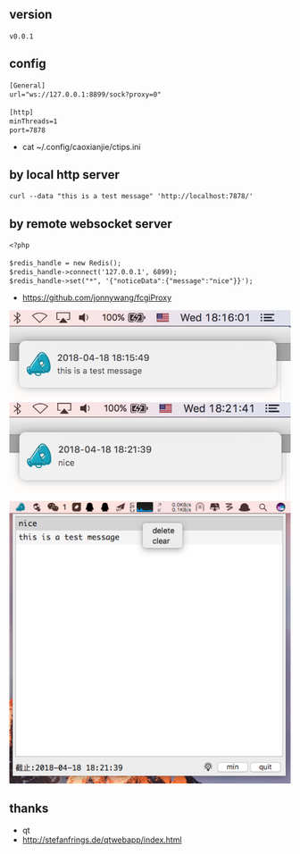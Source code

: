 ## version
```
v0.0.1
```

## config
```
[General]
url="ws://127.0.0.1:8899/sock?proxy=0"

[http]
minThreads=1
port=7878
```
* cat ~/.config/caoxianjie/ctips.ini


## by local http server
```
curl --data "this is a test message" 'http://localhost:7878/'
```

## by remote websocket server
```
<?php

$redis_handle = new Redis();
$redis_handle->connect('127.0.0.1', 6899);
$redis_handle->set("*", '{"noticeData":{"message":"nice"}}');
```
* https://github.com/jonnywang/fcgiProxy

![](screenshot/1524046586901.png)
![](screenshot/1524046912758.png)
![](screenshot/1524046959081.png)


## thanks
* qt
* http://stefanfrings.de/qtwebapp/index.html
